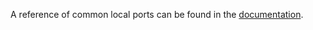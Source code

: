 A reference of common local ports can be found in the [documentation](https://docs.wasabiwallet.io/building-wasabi/Ports.html).
